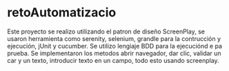# retoAutomatizacio
Este proyecto se realizo utilizando el patron de diseño ScreenPlay, se usaron herramienta como serenity, 
selenium, grandle para la contrucción y ejecución, jUnit y cucumber.
Se utilizo lengiaje BDD para la ejecuciónd e pa prueba.
Se implementaron los metodos abrir navegador, dar clic, validar un car y un texto, introducir texto en un campo, todo esto usando screenplay.
